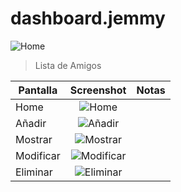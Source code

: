 # dashboard.jemmy
![Home](https://lh5.googleusercontent.com/p3_Bq39sVP7FlKXS_r-R8r6rZGa9wUUT-LUIdjFKiZKmheirM55tHB5NnVzm2lyl1O9yf9SAp7WF24c=w1366-h643)
> Lista de Amigos 


| Pantalla     | Screenshot                                    | Notas |
| ------------- |:---------------------------------------------:| -----:|
| Home          | ![Home](https://lh5.googleusercontent.com/p3_Bq39sVP7FlKXS_r-R8r6rZGa9wUUT-LUIdjFKiZKmheirM55tHB5NnVzm2lyl1O9yf9SAp7WF24c=w1366-h643)|       |
| Añadir        | ![Añadir](https://lh3.googleusercontent.com/eVwoY8hTrCDfstV9v-MCoekc2ByXR2TVEzHs3kD1N6tVj2mJoFKKtsmRtFRJdNkeZgnU1GEZlYmEl9o=w1366-h643)|       |
| Mostrar       | ![Mostrar](https://lh3.googleusercontent.com/soqfcerQBwFfrRYr7BT5fcedL3xmbSrYIROOdPxct8flFQc1t-xU_3k9KIMdx6y8S9OF3GHThs11HRQ=w1366-h643)|       |
| Modificar     | ![Modificar](https://lh5.googleusercontent.com/Gpmv5CpdyzbNIeUZI-1Xqq4BnYGeMlkrlF2x-85iHb8VW2lQGmVhbUPLw7wcWfD_mmwD9a2hkYuIjAU=w1366-h643)|       |
| Eliminar      | ![Eliminar](https://lh4.googleusercontent.com/FTyoPufyT8rHeuMeYSQoS02Mx16liBqRt2CsglG3zSdDq03RvlW5oHO9nvDAi2bvq4038aKECOoZuvQ=w1366-h643)|       |


